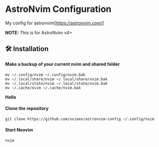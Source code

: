 # AstroNvim Configuration

My config for astronvim[https://astronvim.com/]

**NOTE:** This is for AstroNvim v4+

## 🛠️ Installation

#### Make a backup of your current nvim and shared folder

```shell
mv ~/.config/nvim ~/.config/nvim.bak
mv ~/.local/share/nvim ~/.local/share/nvim.bak
mv ~/.local/state/nvim ~/.local/state/nvim.bak
mv ~/.cache/nvim ~/.cache/nvim.bak
```

**Hello**

#### Clone the repository

```shell
git clone https://github.com/xxieen/astronvim-config ~/.config/nvim
```

#### Start Neovim

```shell
nvim
```
